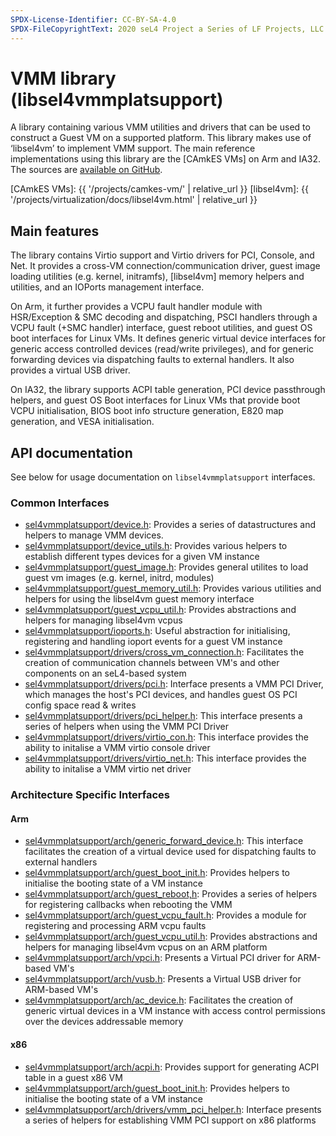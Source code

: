 ```yaml
---
SPDX-License-Identifier: CC-BY-SA-4.0
SPDX-FileCopyrightText: 2020 seL4 Project a Series of LF Projects, LLC.
---
```


# VMM library (libsel4vmmplatsupport)

A library containing various VMM utilities and drivers that can be used to
construct a Guest VM on a supported platform. This library makes use of
‘libsel4vm’ to implement VMM support. The main reference implementations using
this library are the [CAmkES VMs] on Arm and IA32. The sources are [available on
GitHub][sources].

<!-- inline source link, because it's too long -->
[sources]: https://github.com/seL4/seL4_projects_libs/blob/master/libsel4vmmplatsupport/README.md
[CAmkES VMs]: {{ '/projects/camkes-vm/' | relative_url }}
[libsel4vm]: {{ '/projects/virtualization/docs/libsel4vm.html' | relative_url }}

## Main features

The library contains Virtio support and Virtio drivers for PCI, Console, and
Net. It provides a cross-VM connection/communication driver, guest image loading
utilities (e.g. kernel, initramfs), [libsel4vm] memory helpers and utilities,
and an IOPorts management interface.

On Arm, it further provides a VCPU fault handler module with HSR/Exception & SMC
decoding and dispatching, PSCI handlers through a VCPU fault (+SMC handler)
interface, guest reboot utilities, and guest OS boot interfaces for Linux VMs.
It defines generic virtual device interfaces for generic access controlled
devices (read/write privileges), and for generic forwarding devices via
dispatching faults to external handlers. It also provides a virtual USB driver.

On IA32, the library supports ACPI table generation, PCI device passthrough
helpers, and guest OS Boot interfaces for Linux VMs that provide boot VCPU
initialisation, BIOS boot info structure generation, E820 map generation, and
VESA initialisation.

## API documentation

See below for usage documentation on `libsel4vmmplatsupport` interfaces.

### Common Interfaces

* [sel4vmmplatsupport/device.h](api/libsel4vmmplatsupport_device.html): Provides a
  series of datastructures and helpers to manage VMM devices.
* [sel4vmmplatsupport/device_utils.h](api/libsel4vmmplatsupport_device_utils.html):
  Provides various helpers to establish different types devices for a given VM
  instance
* [sel4vmmplatsupport/guest_image.h](api/libsel4vmmplatsupport_guest_image.html):
  Provides general utilites to load guest vm images (e.g. kernel, initrd,
  modules)
* [sel4vmmplatsupport/guest_memory_util.h](api/libsel4vmmplatsupport_guest_memory_util.html):
  Provides various utilities and helpers for using the libsel4vm guest memory
  interface
* [sel4vmmplatsupport/guest_vcpu_util.h](api/libsel4vmmplatsupport_guest_vcpu_util.html):
  Provides abstractions and helpers for managing libsel4vm vcpus
* [sel4vmmplatsupport/ioports.h](api/libsel4vmmplatsupport_ioports.html): Useful
  abstraction for initialising, registering and handling ioport events for a
  guest VM instance
* [sel4vmmplatsupport/drivers/cross_vm_connection.h](api/libsel4vmmplatsupport_cross_vm_connection.html):
  Facilitates the creation of communication channels between VM's and other
  components on an seL4-based system
* [sel4vmmplatsupport/drivers/pci.h](api/libsel4vmmplatsupport_pci.html): Interface
  presents a VMM PCI Driver, which manages the host's PCI devices, and handles
  guest OS PCI config space read & writes
* [sel4vmmplatsupport/drivers/pci_helper.h](api/libsel4vmmplatsupport_pci_helper.html):
  This interface presents a series of helpers when using the VMM PCI Driver
* [sel4vmmplatsupport/drivers/virtio_con.h](api/libsel4vmmplatsupport_virtio_con.html):
  This interface provides the ability to initalise a VMM virtio console driver
* [sel4vmmplatsupport/drivers/virtio_net.h](api/libsel4vmmplatsupport_virtio_net.html):
  This interface provides the ability to initalise a VMM virtio net driver

### Architecture Specific Interfaces

#### Arm

* [sel4vmmplatsupport/arch/generic_forward_device.h](api/libsel4vmmplatsupport_arm_generic_forward_device.html):
  This interface facilitates the creation of a virtual device used for
  dispatching faults to external handlers
* [sel4vmmplatsupport/arch/guest_boot_init.h](api/libsel4vmmplatsupport_arm_guest_boot_init.html):
  Provides helpers to initialise the booting state of a VM instance
* [sel4vmmplatsupport/arch/guest_reboot,h](api/libsel4vmmplatsupport_arm_guest_reboot.html):
  Provides a series of helpers for registering callbacks when rebooting the VMM
* [sel4vmmplatsupport/arch/guest_vcpu_fault.h](api/libsel4vmmplatsupport_arm_guest_vcpu_fault.html):
  Provides a module for registering and processing ARM vcpu faults
* [sel4vmmplatsupport/arch/guest_vcpu_util.h](api/libsel4vmmplatsupport_arm_guest_vcpu_util.html):
  Provides abstractions and helpers for managing libsel4vm vcpus on an ARM
  platform
* [sel4vmmplatsupport/arch/vpci.h](api/libsel4vmmplatsupport_arm_vpci.html): Presents
  a Virtual PCI driver for ARM-based VM's
* [sel4vmmplatsupport/arch/vusb.h](api/libsel4vmmplatsupport_arm_vusb.html): Presents
  a Virtual USB driver for ARM-based VM's
* [sel4vmmplatsupport/arch/ac_device.h](api/libsel4vmmplatsupport_arm_ac_device.html):
  Facilitates the creation of generic virtual devices in a VM instance with
  access control permissions over the devices addressable memory

#### x86

* [sel4vmmplatsupport/arch/acpi.h](api/libsel4vmmplatsupport_x86_acpi.html): Provides
  support for generating ACPI table in a guest x86 VM
* [sel4vmmplatsupport/arch/guest_boot_init.h](api/libsel4vmmplatsupport_x86_guest_boot_init.html):
  Provides helpers to initialise the booting state of a VM instance
* [sel4vmmplatsupport/arch/drivers/vmm_pci_helper.h](api/libsel4vmmplatsupport_x86_vmm_pci_helper.html):
  Interface presents a series of helpers for establishing VMM PCI support on x86
  platforms
